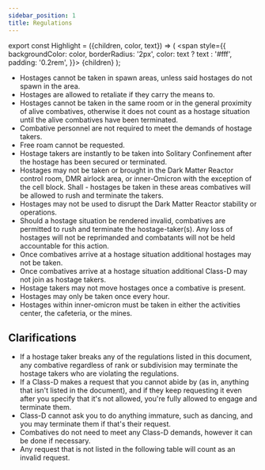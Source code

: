 ```yaml
---
sidebar_position: 1
title: Regulations
---
```


export const Highlight = ({children, color, text}) => (
<span
style={{
      backgroundColor: color,
      borderRadius: '2px',
      color: text ? text : '#fff',
      padding: '0.2rem',
    }}>
{children}
</span>
);

- Hostages cannot be taken in spawn areas, unless said hostages do not spawn in the area.
- Hostages are allowed to retaliate if they carry the means to.
- Hostages cannot be taken in the same room or in the general proximity of alive combatives, otherwise it does not count as a hostage situation until the alive combatives have been terminated.
- Combative personnel are not required to meet the demands of hostage takers.
- Free roam cannot be requested.
- Hostage takers are instantly to be taken into Solitary Confinement after the hostage has been secured or terminated.
- Hostages may not be taken or brought in the Dark Matter Reactor control room, DMR airlock area, or inner-Omicron with the exception of the cell block. Shall - hostages be taken in these areas combatives will be allowed to rush and terminate the takers.
- Hostages may not be used to disrupt the Dark Matter Reactor stability or operations.
- Should a hostage situation be rendered invalid, combatives are permitted to rush and terminate the hostage-taker(s). Any loss of hostages will not be reprimanded and combatants will not be held accountable for this action.
- Once combatives arrive at a hostage situation additional hostages may not be taken.
- Once combatives arrive at a hostage situation additional Class-D may not join as hostage takers.
- Hostage takers may not move hostages once a combative is present.
- Hostages may only be taken once every hour.
- Hostages within inner-omicron must be taken in either the activities center, the cafeteria, or the mines.

## Clarifications

- If a hostage taker breaks any of the regulations listed in this document, any combative regardless of rank or subdivision may terminate the hostage takers who are violating the regulations.
- If a Class-D makes a request that you cannot abide by (as in, anything that isn't listed in the document), and if they keep requesting it even after you specify that it's not allowed, you're fully allowed to engage and terminate them.
- Class-D cannot ask you to do anything immature, such as dancing, and you may terminate them if that's their request.
- Combatives do not need to meet any Class-D demands, however it can be done if necessary.
- Any request that is not listed in the following table will count as an invalid request.